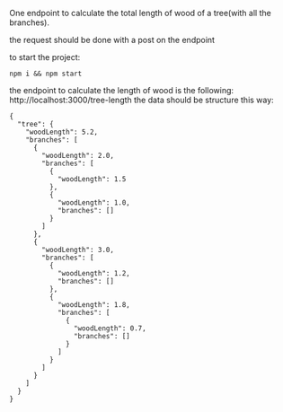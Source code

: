 
One endpoint to calculate the total length of wood of a tree(with all the branches).

the request should be done with a post on the endpoint

to start the project:

```npm i && npm start```

the endpoint to calculate the length of wood is the following: http://localhost:3000/tree-length
the data should be structure this way:

```
{
  "tree": {
    "woodLength": 5.2,
    "branches": [
      {
        "woodLength": 2.0,
        "branches": [
          {
            "woodLength": 1.5
          },
          {
            "woodLength": 1.0,
            "branches": []
          }
        ]
      },
      {
        "woodLength": 3.0,
        "branches": [
          {
            "woodLength": 1.2,
            "branches": []
          },
          {
            "woodLength": 1.8,
            "branches": [
              {
                "woodLength": 0.7,
                "branches": []
              }
            ]
          }
        ]
      }
    ]
  }
}
```
